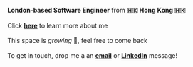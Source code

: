 **London-based Software Engineer** from **🇭🇰 Hong Kong 🇭🇰**
\
\
Click **[here](/about 'About')** to learn more about me
\
\
This space is _growing_ 🌳, feel free to come back
\
\
To get in touch, drop me a an **[email](mailto:hello@mikee-chong.com 'Email')** or **[LinkedIn](https://www.linkedin.com/in/mikeechong/ 'LinkedIn')** message!
